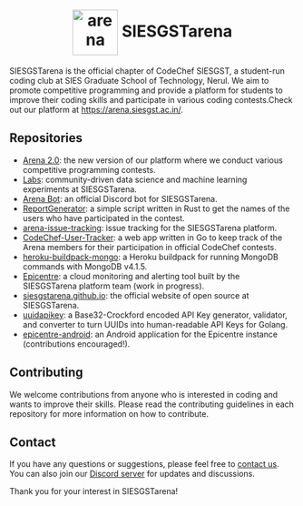 <h1 align="center">
  <img src="https://res.cloudinary.com/siesgstarena/image/upload/v1599156841/arena/assets/arena.png" align="center" height="80" alt="arena">
  SIESGSTarena
  <br>
</h1>

SIESGSTarena is the official chapter of CodeChef SIESGST, a student-run coding club at SIES Graduate School of Technology, Nerul. We aim to promote competitive programming and provide a platform for students to improve their coding skills and participate in various coding contests.Check out our platform at https://arena.siesgst.ac.in/.

## Repositories

- [Arena 2.0](https://github.com/siesgstarena/arena-2.0): the new version of our platform where we conduct various competitive programming contests.
- [Labs](https://github.com/siesgstarena/labs): community-driven data science and machine learning experiments at SIESGSTarena.
- [Arena Bot](https://github.com/siesgstarena/arena-bot): an official Discord bot for SIESGSTarena.
- [ReportGenerator](https://github.com/siesgstarena/ReportGenerator): a simple script written in Rust to get the names of the users who have participated in the contest.
- [arena-issue-tracking](https://github.com/siesgstarena/arena-issue-tracking): issue tracking for the SIESGSTarena platform.
- [CodeChef-User-Tracker](https://github.com/siesgstarena/CodeChef-User-Tracker): a web app written in Go to keep track of the Arena members for their participation in official CodeChef contests.
- [heroku-buildpack-mongo](https://github.com/siesgstarena/heroku-buildpack-mongo): a Heroku buildpack for running MongoDB commands with MongoDB v4.1.5.
- [Epicentre](https://github.com/siesgstarena/Epicentre): a cloud monitoring and alerting tool built by the SIESGSTarena platform team (work in progress).
- [siesgstarena.github.io](https://github.com/siesgstarena/siesgstarena.github.io): the official website of open source at SIESGSTarena.
- [uuidapikey](https://github.com/siesgstarena/uuidapikey): a Base32-Crockford encoded API Key generator, validator, and converter to turn UUIDs into human-readable API Keys for Golang.
- [epicentre-android](https://github.com/siesgstarena/epicentre-android): an Android application for the Epicentre instance (contributions encouraged!).


## Contributing

We welcome contributions from anyone who is interested in coding and wants to improve their skills. Please read the contributing guidelines in each repository for more information on how to contribute.

## Contact

If you have any questions or suggestions, please feel free to [contact us](mailto:codechef@siesgst.ac.in). You can also join our [Discord server](https://discord.gg/ThJZTfTGmr) for updates and discussions.

Thank you for your interest in SIESGSTarena!
